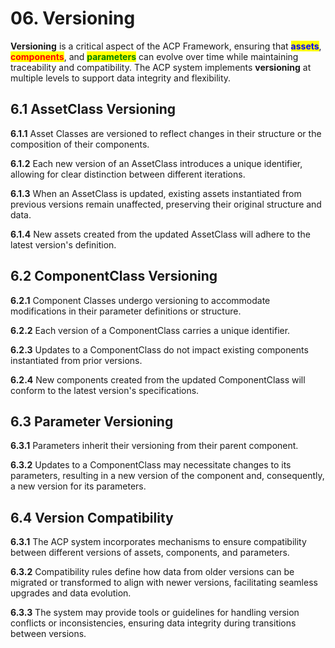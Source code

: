 # 06. Versioning

**Versioning** is a critical aspect of the ACP Framework, ensuring that <mark style="color:blue;">**assets**</mark>, <mark style="color:red;">**components**</mark>, and <mark style="color:green;">**parameters**</mark> can evolve over time while maintaining traceability and compatibility. The ACP system implements **versioning** at multiple levels to support data integrity and flexibility.

## 6.1 AssetClass Versioning

&#x20;  **6.1.1** Asset Classes are versioned to reflect changes in their structure or the composition of their components.&#x20;

&#x20;  **6.1.2** Each new version of an AssetClass introduces a unique identifier, allowing for clear distinction between different iterations.&#x20;

&#x20;  **6.1.3** When an AssetClass is updated, existing assets instantiated from previous versions remain unaffected, preserving their original structure and data.&#x20;

&#x20;  **6.1.4** New assets created from the updated AssetClass will adhere to the latest version's definition.

## 6.2 ComponentClass Versioning

&#x20;  **6.2.1** Component Classes undergo versioning to accommodate modifications in their parameter definitions or structure.&#x20;

&#x20;  **6.2.2** Each version of a ComponentClass carries a unique identifier.&#x20;

&#x20;  **6.2.3** Updates to a ComponentClass do not impact existing components instantiated from prior versions.&#x20;

&#x20;  **6.2.4** New components created from the updated ComponentClass will conform to the latest version's specifications.

## 6.3 Parameter Versioning

&#x20;  **6.3.1** Parameters inherit their versioning from their parent component.&#x20;

&#x20;  **6.3.2** Updates to a ComponentClass may necessitate changes to its parameters, resulting in a new version of the component and, consequently, a new version for its parameters.

## 6.4 Version Compatibility

&#x20;  **6.3.1** The ACP system incorporates mechanisms to ensure compatibility between different versions of assets, components, and parameters.&#x20;

&#x20;  **6.3.2** Compatibility rules define how data from older versions can be migrated or transformed to align with newer versions, facilitating seamless upgrades and data evolution.&#x20;

&#x20;  **6.3.3** The system may provide tools or guidelines for handling version conflicts or inconsistencies, ensuring data integrity during transitions between versions.
